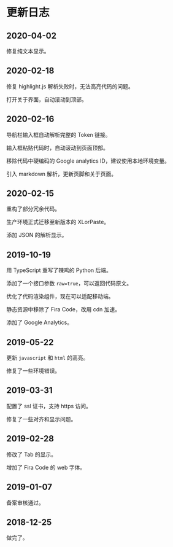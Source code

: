 # 更新日志

## 2020-04-02

修复纯文本显示。

## 2020-02-18

修复 highlight.js 解析失败时，无法高亮代码的问题。

打开关于界面，自动滚动到顶部。

## 2020-02-16

导航栏输入框自动解析完整的 Token 链接。

输入框粘贴代码时，自动滚动到页面顶部。

移除代码中硬编码的 Google analytics ID，建议使用本地环境变量。

引入 markdown 解析，更新页脚和关于页面。

## 2020-02-15

重构了部分冗余代码。

生产环境正式迁移至新版本的 XLorPaste。

添加 JSON 的解析显示。

## 2019-10-19

用 TypeScript 重写了辣鸡的 Python 后端。

添加了一个接口参数 `raw=true`，可以返回代码原文。

优化了代码渲染组件，现在可以适配移动端。

静态资源中移除了 Fira Code，改用 cdn 加速。

添加了 Google Analytics。

## 2019-05-22

更新 `javascript` 和 `html` 的高亮。

修复了一些环境错误。

## 2019-03-31

配置了 ssl 证书，支持 https 访问。

修复了一些对齐和显示问题。

## 2019-02-28

修改了 Tab 的显示。

增加了 Fira Code 的 web 字体。

## 2019-01-07

备案审核通过。

## 2018-12-25

做完了。
